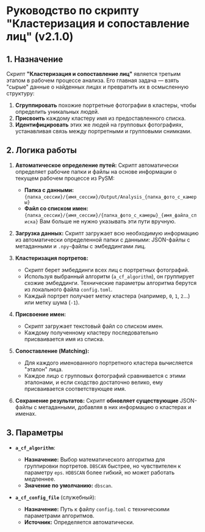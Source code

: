# Руководство по скрипту "Кластеризация и сопоставление лиц" (v2.1.0)

## 1. Назначение

Скрипт **"Кластеризация и сопоставление лиц"** является третьим этапом в рабочем процессе анализа. Его главная задача — взять "сырые" данные о найденных лицах и превратить их в осмысленную структуру:

1.  **Сгруппировать** похожие портретные фотографии в кластеры, чтобы определить уникальных людей.
2.  **Присвоить** каждому кластеру имя из предоставленного списка.
3.  **Идентифицировать** этих же людей на групповых фотографиях, устанавливая связь между портретными и групповыми снимками.

## 2. Логика работы

1.  **Автоматическое определение путей:** Скрипт автоматически определяет рабочие папки и файлы на основе информации о текущем рабочем процессе из PySM:
    *   **Папка с данными:** `{папка_сессии}/{имя_сессии}/Output/Analysis_{папка_фото_с_камеры}`
    *   **Файл со списком имен:** `{папка_сессии}/{имя_сессии}/{папка_фото_с_камеры}_{имя_файла_списка}`
    Вам больше не нужно указывать эти пути вручную.

2.  **Загрузка данных:** Скрипт загружает всю необходимую информацию из автоматически определенной папки с данными: JSON-файлы с метаданными и `.npy`-файлы с эмбеддингами лиц.

3.  **Кластеризация портретов:**
    *   Скрипт берет эмбеддинги всех лиц с портретных фотографий.
    *   Используя выбранный алгоритм (`a_cf_algorithm`), он группирует схожие эмбеддинги. Технические параметры алгоритма берутся из локального файла `config.toml`.
    *   Каждый портрет получает метку кластера (например, `0`, `1`, `2`...) или метку шума (`-1`).

4.  **Присвоение имен:**
    *   Скрипт загружает текстовый файл со списком имен.
    *   Каждому полученному кластеру последовательно присваивается имя из списка.

5.  **Сопоставление (Matching):**
    *   Для каждого именованного портретного кластера вычисляется "эталон" лица.
    *   Каждое лицо с групповых фотографий сравнивается с этими эталонами, и если сходство достаточно велико, ему присваивается соответствующее имя.

6.  **Сохранение результатов:** Скрипт **обновляет существующие** JSON-файлы с метаданными, добавляя в них информацию о кластерах и именах.

## 3. Параметры

-   **`a_cf_algorithm`**:
    -   **Назначение:** Выбор математического алгоритма для группировки портретов. `DBSCAN` быстрее, но чувствителен к параметру `eps`. `HDBSCAN` более гибкий, но может работать медленнее.
    -   **Значение по умолчанию:** `dbscan`.

-   **`a_cf_config_file`** (служебный):
    -   **Назначение:** Путь к файлу `config.toml` с техническими параметрами алгоритмов.
    -   **Источник:** Определяется автоматически.